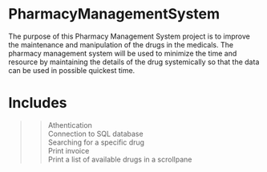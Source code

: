 # PharmacyManagementSystem
The purpose of this Pharmacy Management System project is to improve the maintenance and manipulation of the drugs in the medicals.
The pharmacy management system will be used to minimize the time and resource by maintaining the details of the drug systemically so that the data can be used in possible quickest time.
# Includes <br />
>>Athentication <br />
>>Connection to SQL database <br />
>>Searching for a specific drug <br />
>>Print invoice <br />
>>Print a list of available drugs in a scrollpane <br />
